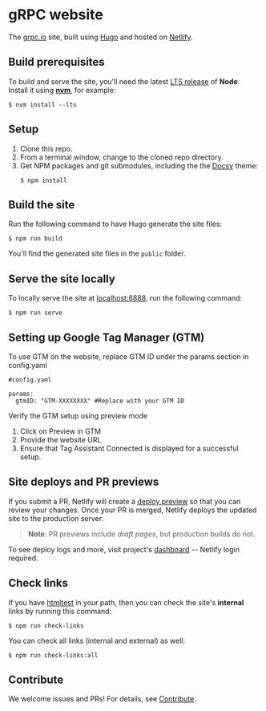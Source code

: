 # gRPC website

The [grpc.io][] site, built using [Hugo][] and hosted on [Netlify][].

## Build prerequisites

To build and serve the site, you'll need the latest [LTS release][] of **Node**.
Install it using **[nvm][]**, for example:

```console
$ nvm install --lts
```

## Setup

 1. Clone this repo.
 2. From a terminal window, change to the cloned repo directory.
 3. Get NPM packages and git submodules, including the the [Docsy][] theme:
    ```console
    $ npm install 
    ```

## Build the site

Run the following command to have Hugo generate the site files:

```console
$ npm run build
```

You'll find the generated site files in the `public` folder.

## Serve the site locally


To locally serve the site at [localhost:8888][], run the following command:

```console
$ npm run serve
```

## Setting up Google Tag Manager (GTM)

To use GTM on the website, replace GTM ID under the params section in config.yaml

```console
#config.yaml

params:
  gtmID: "GTM-XXXXXXXX" #Replace with your GTM ID
```

Verify the GTM setup using preview mode

1. Click on Preview in GTM
2. Provide the website URL
3. Ensure that Tag Assistant Connected is displayed for a successful setup.
   
## Site deploys and PR previews

If you submit a PR, Netlify will create a [deploy preview][] so that you can
review your changes. Once your PR is merged, Netlify deploys the updated site to
the production server.

> **Note**: PR previews include _draft pages_, but production builds do not.

To see deploy logs and more, visit project's [dashboard][] -- Netlify login
required.

## Check links

If you have [htmltest][] in your path, then
you can check the site's **internal** links by running this command:

```console
$ npm run check-links
```

You can check all links (internal and external) as well:

```console
$ npm run check-links:all
```

## Contribute

We welcome issues and PRs! For details, see [Contribute][].

[Contribute]: https://grpc.io/community/#contribute
[dashboard]: https://app.netlify.com/teams/grpc/overview
[deploy preview]: https://www.netlify.com/blog/2016/07/20/introducing-deploy-previews-in-netlify/
[Docsy]: https://www.docsy.dev
[grpc.io]: https://grpc.io
[htmltest]: https://github.com/wjdp/htmltest
[Hugo]: https://gohugo.io
[localhost:8888]: http://localhost:8888
[LTS release]: https://nodejs.org/en/about/releases/
[Netlify]: https://netlify.com
[nvm]: https://github.com/nvm-sh/nvm/blob/master/README.md#installing-and-updating
